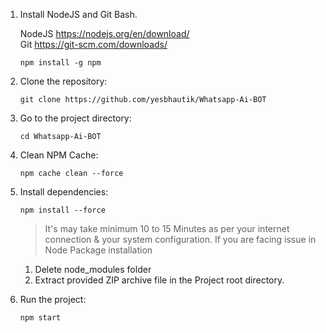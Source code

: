 1. Install NodeJS and Git Bash.
   
      NodeJS https://nodejs.org/en/download/ <br>
      Git https://git-scm.com/downloads/

      ```
      npm install -g npm
      ```
3. Clone the repository: 
   ```
   git clone https://github.com/yesbhautik/Whatsapp-Ai-BOT
   ```
4. Go to the project directory:
   ```
   cd Whatsapp-Ai-BOT
   ```
5. Clean NPM Cache:
   ```
   npm cache clean --force
   ```
6. Install dependencies: 
   ```
   npm install --force
   ```
   > It's may take minimum 10 to 15 Minutes as per your internet connection & your system configuration.
   > If you are facing issue in Node Package installation
      1. Delete node_modules folder
      2. Extract provided ZIP archive file in the Project root directory.
   
7. Run the project: 
   ```
   npm start
   ```
